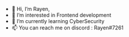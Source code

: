 - 👋 Hi, I’m Rayen,
- 👀 I’m interested in Frontend development
- 🌱 I’m currently learning CyberSecurity
- 📫 You can reach me on discord : Rayen#7261


